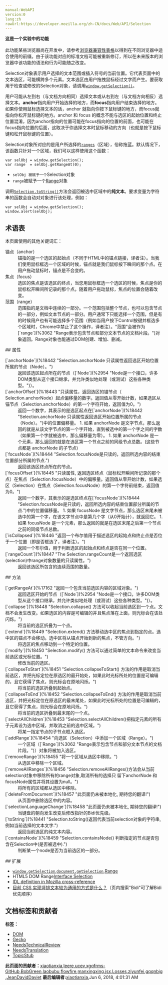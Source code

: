 ```yaml
---
manual:WebAPI
version:0
lang:zh
rawUrl:https://developer.mozilla.org/zh-CN/docs/Web/API/Selection
---
```






**这是一个实验中的功能**<br></br>此功能某些浏览器尚在开发中，请参考[浏览器兼容性表格](%18438 "")以得到在不同浏览器中适合使用的前缀。由于该功能对应的标准文档可能被重新修订，所以在未来版本的浏览器中该功能的语法和行为可能随之改变。





Selection对象表示用户选择的文本范围或插入符号的当前位置。它代表页面中的文本选区，可能横跨多个元素。文本选区由用户拖拽鼠标经过文字而产生。要获取用于检查或修改的Selection对象，请调用[`window.getSelection()`](%18439 "返回一个  Selection 对象，表示用户选择的文本范围或光标的当前位置。")。







用户可能从左到右（与文档方向相同）选择文本或从右到左（与文档方向相反）选择文本。**anchor**指向用户开始选择的地方，而**focus**指向用户结束选择的地方。如果你使用鼠标选择文本的话，anchor 就指向你按下鼠标键的地方，而focus就指向你松开鼠标键的地方。anchor 和 focus 的概念不能与选区的起始位置和终止位置混淆，因为anchor指向的位置可能在focus指向的位置的前面，也可能在focus指向位置的后面，这取决于你选择文本时鼠标移动的方向（也就是按下鼠标键和松开鼠标键的位置）。







Selection对象所对应的是用户所选择的[`ranges`](%3062 "Range表示包含节点和部分文本节点的文档片段。")（区域），俗称拖蓝。默认情况下，该函数只针对一个区域，我们可以这样使用这个函数：


```
var selObj = window.getSelection();
var range  = selObj.getRangeAt(0);
```


* `selObj 被赋予一个`Selection对象
* `range`被赋予一个[Range](%18440 "DOM/Range")对象


调用[`Selection.toString()`](%18441 "Selection.toString()返回代表当前selection对象的字符串,例如当前选择的文本文字.")方法会返回被选中区域中的**纯文本**。要求变量为字符串的函数会自动对对象进行该处理，例如：


```
var selObj = window.getSelection();
window.alert(selObj);
```

## 术语表<a name="Glossary"></a>


本页面使用的其他关键词汇：

<dl><dt id=''>锚点（anchor）</dt><dd>锚指的是一个选区的起始点（不同于HTML中的锚点链接，译者注）。当我们使用鼠标框选一个区域的时候，锚点就是我们鼠标按下瞬间的那个点。在用户拖动鼠标时，锚点是不会变的。</dd><dt id=''>焦点（focus）</dt><dd>选区的焦点是该选区的终点，当您用鼠标框选一个选区的时候，焦点是你的鼠标松开瞬间所记录的那个点。随着用户拖动鼠标，焦点的位置会随着改变。</dd><dt id=''>范围（range）</dt><dd>范围指的是文档中连续的一部分。一个范围包括整个节点，也可以包含节点的一部分，例如文本节点的一部分。用户通常下只能选择一个范围，但是有的时候用户也有可能选择多个范围（例如当用户按下Control按键并框选多个区域时，Chrome中禁止了这个操作，译者注）。“范围”会被作为[`range`](%3062 "Range表示包含节点和部分文本节点的文档片段。")对象返回。Range对象也能通过DOM创建、增加、删减。</dd></dl>
## 属性<a name="Properties"></a>
<dl><dt id=''>[`anchorNode`](%18442 "Selection.anchorNode 只读属性返回选区开始位置所属的节点（Node）。")</dt><dd>返回该选区起点所在的节点（[`Node`](%2954 "Node是一个接口，许多DOM类型从这个接口继承，并允许类似地处理（或测试）这些各种类型。")）。</dd><dt id=''>[`anchorOffset`](%18443 "只读属性，返回选区的锚节点（ Selection.anchorNode）起点偏移量的数字。返回值从零开始计数，如果选区从锚节点（Selection.anchorNode）的第一个字符开始，返回值为0。")</dt><dd>返回一个数字，其表示的是选区起点在[`anchorNode`](%18442 "Selection.anchorNode 只读属性返回选区开始位置所属的节点（Node）。")中的位置偏移量。
1. 如果 anchorNode 是文字节点，那么返回的就是从该文字节点的第一个字开始，直到被选中的第一个字之间的字数（如果第一个字就被选中，那么偏移量为零）。
1. 如果 anchorNode 是一个元素，那么返回的就是在选区第一个节点之前的同级节点总数。(这些节点都是 anchorNode 的子节点)
</dd><dt id=''>[`focusNode`](%18444 "Selection.focusNode是只读的，返回所选内容的结束位置部分所属的节点.")</dt><dd>返回该选区终点所在的节点。</dd><dt id=''>[`focusOffset`](%18445 "只读属性, 返回选区终点（鼠标松开瞬间所记录的那个点）在焦点（Selection.focusNode）中的偏移量。返回值从零开始计数，如果选区（Selection）在焦点（Selection.focusNode）的第一个字符前结束，返回值为0。")</dt><dd>返回一个数字，其表示的是选区终点在[`focusNode`](%18444 "Selection.focusNode是只读的，返回所选内容的结束位置部分所属的节点.")中的位置偏移量。
1. 如果 focusNode 是文字节点，那么选区末尾未被选中的第一个字，在该文字节点中是第几个字（从0开始计），就返回它。
1. 如果 focusNode 是一个元素，那么返回的就是在选区末尾之后第一个节点之前的同级节点总数。
</dd><dt id=''>[`isCollapsed`](%18446 "返回一个布尔值用于描述选区的起始点和终止点是否位于一个位置（即是否框选了，译者注）。")</dt><dd>返回一个布尔值，用于判断选区的起始点和终点是否在同一个位置。</dd><dt id=''>[`rangeCount`](%18447 "The Selection.rangeCount是一个返回选区(selection)中range对象数量的只读属性。")</dt><dd>返回该选区所包含的连续范围的数量。</dd></dl>
## 方法<a name="Methods"></a>
<dl><dt id=''>[`getRangeAt`](%17162 "返回一个包含当前选区内容的区域对象。")</dt><dd>返回选区开始的节点（[`Node`](%2954 "Node是一个接口，许多DOM类型从这个接口继承，并允许类似地处理（或测试）这些各种类型。")）。</dd><dt id=''>[`collapse`](%18448 "Selection.collapse() 方法可以收起当前选区到一个点。文档不会发生改变。如果选区的内容是可编辑的并且焦点落在上面，则光标会在该处闪烁。")</dt><dd>将当前的选区折叠为一个点。</dd><dt id=''>[`extend`](%18449 "Selection.extend() 方法移动选中区的焦点到指定的点。选中区的锚点不会移动。选中区将从锚点开始到新的焦点，不管方向。")</dt><dd>将选区的焦点移动到一个特定的位置。</dd><dt id=''>[`modify`](%18450 "Selection.modify() 方法可以通过简单的文本命令来改变当前选区或光标位置。")</dt><dd>修改当前的选区。</dd><dt id=''>[`collapseToStart`](%18451 "Selection.collapseToStart() 方法的作用是取消当前选区，并把光标定位在原选区的最开始处，如果此时光标所处的位置是可编辑的，且它获得了焦点，则光标会在原地闪烁。")</dt><dd>将当前的选区折叠到起始点。</dd><dt id=''>[`collapseToEnd`](%18452 "Selection.collapseToEnd() 方法的作用是取消当前选区，并把光标定位在原选区的最末尾处，如果此时光标所处的位置是可编辑的，且它获得了焦点，则光标会在原地闪烁。")</dt><dd>将当前的选区折叠到最末尾的一个点。</dd><dt id=''>[`selectAllChildren`](%18453 "Selection.selectAllChildren()把指定元素的所有子元素设为选中区域，并取消之前的选中区域。")</dt><dd>将某一指定节点的子节点框入选区。</dd><dt id=''>[`addRange`](%18454 "向选区（Selection）中添加一个区域（Range）。")</dt><dd>一个区域（[`Range`](%3062 "Range表示包含节点和部分文本节点的文档片段。")）对象将被加入选区。</dd><dt id=''>[`removeRange`](%18455 "将一个区域从选区中移除。")</dt><dd>从选区中移除一个区域。</dd><dt id=''>[`removeAllRanges`](%18456 "Selection.removeAllRanges()方法会从当前selection对象中移除所有的range对象,取消所有的选择只 留下anchorNode 和focusNode属性并将其设置为null。")</dt><dd>将所有的区域都从选区中移除。</dd><dt id=''>[`deleteFromDocument`](%18457 "此页面仍未被本地化, 期待您的翻译!")</dt><dd>从页面中删除选区中的内容。</dd><dt id=''>[`selectionLanguageChange`](%18458 "此页面仍未被本地化, 期待您的翻译!")</dt><dd>当键盘的朝向发生改变后修改指针的Bidi优先级。</dd><dt id=''>[`toString`](%18441 "Selection.toString()返回代表当前selection对象的字符串,例如当前选择的文本文字.")</dt><dd>返回当前选区的纯文本内容。</dd><dt id=''>[`containsNode`](%18459 "Selection.containsNode() 判断指定的节点是否包含在Selection中(是否被选中).")</dt><dd>判断某一个node是否为当前选区的一部分。</dd></dl>
## 扩展<a name="See_also"></a>

* [`window.getSelection`](%18439 "返回一个  Selection 对象，表示用户选择的文本范围或光标的当前位置。"),[`document.getSelection`](%18460 "此页面仍未被本地化, 期待您的翻译!"),[Range](%18440 "dom/Range")
* HTML5 DOM Range[Interface Selection](%18461 "http://html5.org/specs/dom-range.html#selection")
* [IDL definition in Mozilla cross-reference](%18462 "")
* [目前 CSS 实现竖排文本较为通用的方式是什么？](%18463 "")（页内搜索&quot;Bidi&quot;可了解Bidi优先顺序）











## 文档标签和贡献者
**标签：**
* [DOM](%456 "")
* [Gecko](%18464 "")
* [NeedsTechnicalReview](%18465 "")
* [NeedsTranslation](%4036 "")
* [TopicStub](%4037 "")

**此页面的贡献者：**[xiaotianxia](%18466 ""),[leere](%18467 ""),[ucev](%9818 ""),[xgqfrms-GitHub](%57 ""),[BobGreen](%18468 ""),[laobubu](%9607 ""),[flowfire](%18469 ""),[manxingxing](%18470 ""),[jsx](%4545 ""),[Losses](%15642 ""),[ziyunfei](%61 ""),[gqqnbig](%18471 ""),[JeanDavidDaviet](%18472 "")
**最后编辑者:**[xiaotianxia](%18466 ""),<time>Jun 6, 2018, 4:01:31 AM</time>


